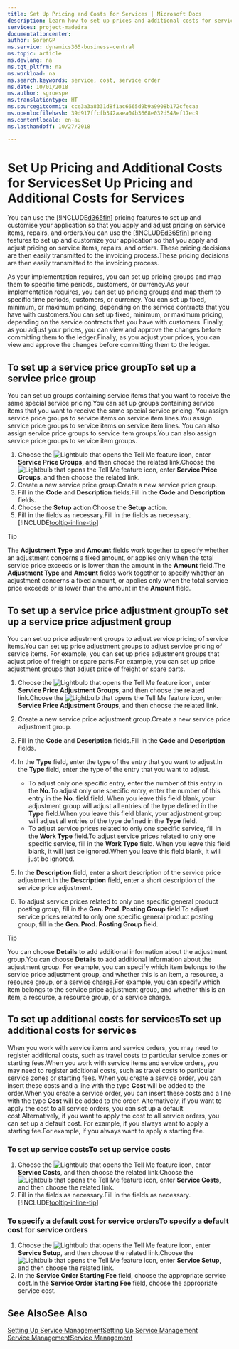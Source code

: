 ```yaml
---
title: Set Up Pricing and Costs for Services | Microsoft Docs
description: Learn how to set up prices and additional costs for services.
services: project-madeira
documentationcenter: 
author: SorenGP
ms.service: dynamics365-business-central
ms.topic: article
ms.devlang: na
ms.tgt_pltfrm: na
ms.workload: na
ms.search.keywords: service, cost, service order
ms.date: 10/01/2018
ms.author: sgroespe
ms.translationtype: HT
ms.sourcegitcommit: cce3a3a8331d8f1ac6665d9b9a9908b172cfecaa
ms.openlocfilehash: 39d917ffcfb342aaea04b3668e032d548ef17ec9
ms.contentlocale: en-au
ms.lasthandoff: 10/27/2018

---
```


# <a name="set-up-pricing-and-additional-costs-for-services"></a><span data-ttu-id="619fc-103">Set Up Pricing and Additional Costs for Services</span><span class="sxs-lookup"><span data-stu-id="619fc-103">Set Up Pricing and Additional Costs for Services</span></span>
<span data-ttu-id="619fc-104">You can use the [!INCLUDE[d365fin](includes/d365fin_md.md)] pricing features to set up and customise your application so that you apply and adjust pricing on service items, repairs, and orders.</span><span class="sxs-lookup"><span data-stu-id="619fc-104">You can use the [!INCLUDE[d365fin](includes/d365fin_md.md)] pricing features to set up and customize your application so that you apply and adjust pricing on service items, repairs, and orders.</span></span> <span data-ttu-id="619fc-105">These pricing decisions are then easily transmitted to the invoicing process.</span><span class="sxs-lookup"><span data-stu-id="619fc-105">These pricing decisions are then easily transmitted to the invoicing process.</span></span>  
  
<span data-ttu-id="619fc-106">As your implementation requires, you can set up pricing groups and map them to specific time periods, customers, or currency.</span><span class="sxs-lookup"><span data-stu-id="619fc-106">As your implementation requires, you can set up pricing groups and map them to specific time periods, customers, or currency.</span></span> <span data-ttu-id="619fc-107">You can set up fixed, minimum, or maximum pricing, depending on the service contracts that you have with customers.</span><span class="sxs-lookup"><span data-stu-id="619fc-107">You can set up fixed, minimum, or maximum pricing, depending on the service contracts that you have with customers.</span></span> <span data-ttu-id="619fc-108">Finally, as you adjust your prices, you can view and approve the changes before committing them to the ledger.</span><span class="sxs-lookup"><span data-stu-id="619fc-108">Finally, as you adjust your prices, you can view and approve the changes before committing them to the ledger.</span></span>  

## <a name="to-set-up-a-service-price-group"></a><span data-ttu-id="619fc-109">To set up a service price group</span><span class="sxs-lookup"><span data-stu-id="619fc-109">To set up a service price group</span></span>
<span data-ttu-id="619fc-110">You can set up groups containing service items that you want to receive the same special service pricing.</span><span class="sxs-lookup"><span data-stu-id="619fc-110">You can set up groups containing service items that you want to receive the same special service pricing.</span></span> <span data-ttu-id="619fc-111">You assign service price groups to service items on service item lines.</span><span class="sxs-lookup"><span data-stu-id="619fc-111">You assign service price groups to service items on service item lines.</span></span> <span data-ttu-id="619fc-112">You can also assign service price groups to service item groups.</span><span class="sxs-lookup"><span data-stu-id="619fc-112">You can also assign service price groups to service item groups.</span></span>  

1. <span data-ttu-id="619fc-113">Choose the ![Lightbulb that opens the Tell Me feature](media/ui-search/search_small.png "Tell me what you want to do") icon, enter **Service Price Groups**, and then choose the related link.</span><span class="sxs-lookup"><span data-stu-id="619fc-113">Choose the ![Lightbulb that opens the Tell Me feature](media/ui-search/search_small.png "Tell me what you want to do") icon, enter **Service Price Groups**, and then choose the related link.</span></span>  
2. <span data-ttu-id="619fc-114">Create a new service price group.</span><span class="sxs-lookup"><span data-stu-id="619fc-114">Create a new service price group.</span></span>  
3. <span data-ttu-id="619fc-115">Fill in the **Code** and **Description** fields.</span><span class="sxs-lookup"><span data-stu-id="619fc-115">Fill in the **Code** and **Description** fields.</span></span>  
4. <span data-ttu-id="619fc-116">Choose the **Setup** action.</span><span class="sxs-lookup"><span data-stu-id="619fc-116">Choose the **Setup** action.</span></span>  
2. <span data-ttu-id="619fc-117">Fill in the fields as necessary.</span><span class="sxs-lookup"><span data-stu-id="619fc-117">Fill in the fields as necessary.</span></span> [!INCLUDE[tooltip-inline-tip](includes/tooltip-inline-tip_md.md)]  

 > [!Tip]
 > <span data-ttu-id="619fc-118">The **Adjustment Type** and **Amount** fields work together to specify whether an adjustment concerns a fixed amount, or applies only when the total service price exceeds or is lower than the amount in the **Amount** field.</span><span class="sxs-lookup"><span data-stu-id="619fc-118">The **Adjustment Type** and **Amount** fields work together to specify whether an adjustment concerns a fixed amount, or applies only when the total service price exceeds or is lower than the amount in the **Amount** field.</span></span>  

## <a name="to-set-up-a-service-price-adjustment-group"></a><span data-ttu-id="619fc-119">To set up a service price adjustment group</span><span class="sxs-lookup"><span data-stu-id="619fc-119">To set up a service price adjustment group</span></span>  
<span data-ttu-id="619fc-120">You can set up price adjustment groups to adjust service pricing of service items.</span><span class="sxs-lookup"><span data-stu-id="619fc-120">You can set up price adjustment groups to adjust service pricing of service items.</span></span> <span data-ttu-id="619fc-121">For example, you can set up price adjustment groups that adjust price of freight or spare parts.</span><span class="sxs-lookup"><span data-stu-id="619fc-121">For example, you can set up price adjustment groups that adjust price of freight or spare parts.</span></span>  
  
1. <span data-ttu-id="619fc-122">Choose the ![Lightbulb that opens the Tell Me feature](media/ui-search/search_small.png "Tell me what you want to do") icon, enter **Service Price Adjustment Groups**, and then choose the related link.</span><span class="sxs-lookup"><span data-stu-id="619fc-122">Choose the ![Lightbulb that opens the Tell Me feature](media/ui-search/search_small.png "Tell me what you want to do") icon, enter **Service Price Adjustment Groups**, and then choose the related link.</span></span>  
2. <span data-ttu-id="619fc-123">Create a new service price adjustment group.</span><span class="sxs-lookup"><span data-stu-id="619fc-123">Create a new service price adjustment group.</span></span>  
3. <span data-ttu-id="619fc-124">Fill in the **Code** and **Description** fields.</span><span class="sxs-lookup"><span data-stu-id="619fc-124">Fill in the **Code** and **Description** fields.</span></span>  
4. <span data-ttu-id="619fc-125">In the **Type** field, enter the type of the entry that you want to adjust.</span><span class="sxs-lookup"><span data-stu-id="619fc-125">In the **Type** field, enter the type of the entry that you want to adjust.</span></span>  
  
    * <span data-ttu-id="619fc-126">To adjust only one specific entry, enter the number of this entry in the **No.**</span><span class="sxs-lookup"><span data-stu-id="619fc-126">To adjust only one specific entry, enter the number of this entry in the **No.**</span></span> <span data-ttu-id="619fc-127">field.</span><span class="sxs-lookup"><span data-stu-id="619fc-127">field.</span></span> <span data-ttu-id="619fc-128">When you leave this field blank, your adjustment group will adjust all entries of the type defined in the **Type** field.</span><span class="sxs-lookup"><span data-stu-id="619fc-128">When you leave this field blank, your adjustment group will adjust all entries of the type defined in the **Type** field.</span></span>  
    * <span data-ttu-id="619fc-129">To adjust service prices related to only one specific service, fill in the **Work Type** field.</span><span class="sxs-lookup"><span data-stu-id="619fc-129">To adjust service prices related to only one specific service, fill in the **Work Type** field.</span></span> <span data-ttu-id="619fc-130">When you leave this field blank, it will just be ignored.</span><span class="sxs-lookup"><span data-stu-id="619fc-130">When you leave this field blank, it will just be ignored.</span></span>  
  
5. <span data-ttu-id="619fc-131">In the **Description** field, enter a short description of the service price adjustment.</span><span class="sxs-lookup"><span data-stu-id="619fc-131">In the **Description** field, enter a short description of the service price adjustment.</span></span>  
6. <span data-ttu-id="619fc-132">To adjust service prices related to only one specific general product posting group, fill in the **Gen. Prod. Posting Group** field.</span><span class="sxs-lookup"><span data-stu-id="619fc-132">To adjust service prices related to only one specific general product posting group, fill in the **Gen. Prod. Posting Group** field.</span></span>

> [!Tip]
> <span data-ttu-id="619fc-133">You can choose **Details** to add additional information about the adjustment group.</span><span class="sxs-lookup"><span data-stu-id="619fc-133">You can choose **Details** to add additional information about the adjustment group.</span></span> <span data-ttu-id="619fc-134">For example, you can specify which item belongs to the service price adjustment group, and whether this is an item, a resource, a resource group, or a service charge.</span><span class="sxs-lookup"><span data-stu-id="619fc-134">For example, you can specify which item belongs to the service price adjustment group, and whether this is an item, a resource, a resource group, or a service charge.</span></span>  

## <a name="to-set-up-additional-costs-for-services"></a><span data-ttu-id="619fc-135">To set up additional costs for services</span><span class="sxs-lookup"><span data-stu-id="619fc-135">To set up additional costs for services</span></span>
<span data-ttu-id="619fc-136">When you work with service items and service orders, you may need to register additional costs, such as travel costs to particular service zones or starting fees.</span><span class="sxs-lookup"><span data-stu-id="619fc-136">When you work with service items and service orders, you may need to register additional costs, such as travel costs to particular service zones or starting fees.</span></span> <span data-ttu-id="619fc-137">When you create a service order, you can insert these costs and a line with the type **Cost** will be added to the order.</span><span class="sxs-lookup"><span data-stu-id="619fc-137">When you create a service order, you can insert these costs and a line with the type **Cost** will be added to the order.</span></span> <span data-ttu-id="619fc-138">Alternatively, if you want to apply the cost to all service orders, you can set up a default cost.</span><span class="sxs-lookup"><span data-stu-id="619fc-138">Alternatively, if you want to apply the cost to all service orders, you can set up a default cost.</span></span> <span data-ttu-id="619fc-139">For example, if you always want to apply a starting fee.</span><span class="sxs-lookup"><span data-stu-id="619fc-139">For example, if you always want to apply a starting fee.</span></span>
  
### <a name="to-set-up-service-costs"></a><span data-ttu-id="619fc-140">To set up service costs</span><span class="sxs-lookup"><span data-stu-id="619fc-140">To set up service costs</span></span>
1. <span data-ttu-id="619fc-141">Choose the ![Lightbulb that opens the Tell Me feature](media/ui-search/search_small.png "Tell me what you want to do") icon, enter **Service Costs**, and then choose the related link.</span><span class="sxs-lookup"><span data-stu-id="619fc-141">Choose the ![Lightbulb that opens the Tell Me feature](media/ui-search/search_small.png "Tell me what you want to do") icon, enter **Service Costs**, and then choose the related link.</span></span> 
2. <span data-ttu-id="619fc-142">Fill in the fields as necessary.</span><span class="sxs-lookup"><span data-stu-id="619fc-142">Fill in the fields as necessary.</span></span> [!INCLUDE[tooltip-inline-tip](includes/tooltip-inline-tip_md.md)]  

### <a name="to-specify-a-default-cost-for-service-orders"></a><span data-ttu-id="619fc-143">To specify a default cost for service orders</span><span class="sxs-lookup"><span data-stu-id="619fc-143">To specify a default cost for service orders</span></span>
1. <span data-ttu-id="619fc-144">Choose the ![Lightbulb that opens the Tell Me feature](media/ui-search/search_small.png "Tell me what you want to do") icon, enter **Service Setup**, and then choose the related link.</span><span class="sxs-lookup"><span data-stu-id="619fc-144">Choose the ![Lightbulb that opens the Tell Me feature](media/ui-search/search_small.png "Tell me what you want to do") icon, enter **Service Setup**, and then choose the related link.</span></span> 
2. <span data-ttu-id="619fc-145">In the **Service Order Starting Fee** field, choose the appropriate service cost.</span><span class="sxs-lookup"><span data-stu-id="619fc-145">In the **Service Order Starting Fee** field, choose the appropriate service cost.</span></span>

## <a name="see-also"></a><span data-ttu-id="619fc-146">See Also</span><span class="sxs-lookup"><span data-stu-id="619fc-146">See Also</span></span>
[<span data-ttu-id="619fc-147">Setting Up Service Management</span><span class="sxs-lookup"><span data-stu-id="619fc-147">Setting Up Service Management</span></span>](service-setup-service.md)  
[<span data-ttu-id="619fc-148">Service Management</span><span class="sxs-lookup"><span data-stu-id="619fc-148">Service Management</span></span>](service-service.md)  

